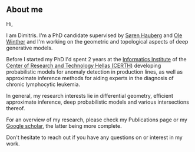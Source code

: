 ## About me

Hi,

I am Dimitris. I'm a PhD candidate supervised by [Søren Hauberg](http://www2.compute.dtu.dk/~sohau/) and [Ole Winther](https://cogsys.imm.dtu.dk/staff/winther/) and I'm working on the geometric and topological aspects of deep generative models.

Before I started my PhD I'd spent 2 years at the [Informatics Institute](https://www.iti.gr/iti/index.html) of the [Center of Research and Technology Hellas (CERTH)](https://www.certh.gr/) developing probabilistic models for anomaly detection in production lines, as well as approximate inference methods for aiding experts in the diagnosis of chronic lymphocytic leukemia.

In general, my research interests lie in differential geometry, efficient approximate inference, deep probabilistic models and various intersections thereof.

For an overview of my research, please check my Publications page or my [Google scholar](https://scholar.google.com/citations?hl=el&user=6KrveZkAAAAJ), the latter being more complete.

Don't hesitate to reach out if you have any questions on or interest in my work.